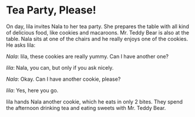 # Tea Party, Please!

On day, Iila invites Nala to her tea party. She prepares the table with all kind
of delicious food, like cookies and macaroons. Mr. Teddy Bear is also at the
table. Nala sits at one of the chairs and he really enjoys one of the cookies. He
asks Iila:

_Nala_: Iila, these cookies are really yummy. Can I have another one?

_Iila_: Nala, you can, but only if you ask nicely.

_Nala_: Okay. Can I have another cookie, please?

_Iila_: Yes, here you go.

Iila hands Nala another cookie, which he eats in only 2 bites. They spend the
afternoon drinking tea and eating sweets with Mr. Teddy Bear.
